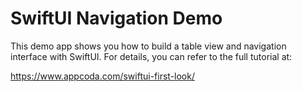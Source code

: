 # SwiftUI Navigation Demo

This demo app shows you how to build a table view and navigation interface with SwiftUI. For details, you can refer to the full tutorial at:

https://www.appcoda.com/swiftui-first-look/
